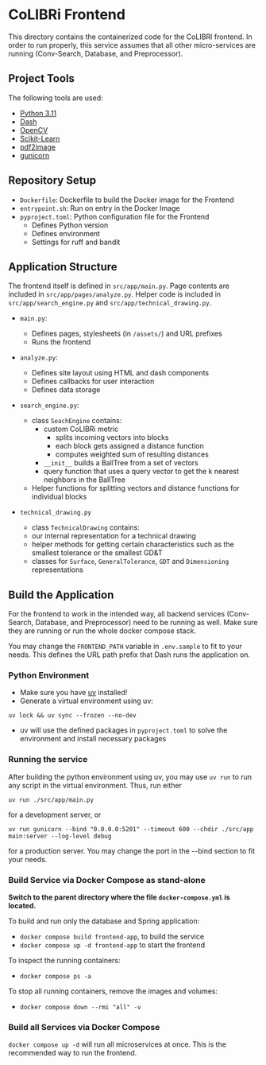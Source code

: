 # CoLIBRi Frontend

This directory contains the containerized code for the CoLIBRI frontend. In order to run properly, this service
assumes that all other micro-services are running (Conv-Search, Database, and Preprocessor).

## Project Tools

The following tools are used:
* [Python 3.11](https://www.python.org/downloads/release/python-3110/)
* [Dash](https://dash.plotly.com/)
* [OpenCV](https://docs.opencv.org/4.x/d6/d00/tutorial_py_root.html)
* [Scikit-Learn](https://scikit-learn.org/stable/)
* [pdf2image](https://pypi.org/project/pdf2image/)
* [gunicorn](https://gunicorn.org/)

## Repository Setup

* `Dockerfile`: Dockerfile to build the Docker image for the Frontend
* `entrypoint.sh`: Run on entry in the Docker Image
* `pyproject.toml`: Python configuration file for the Frontend
  * Defines Python version 
  * Defines environment
  * Settings for ruff and bandit

## Application Structure

The frontend itself is defined in `src/app/main.py`. Page contents are included in `src/app/pages/analyze.py`.
Helper code is included in `src/app/search_engine.py` and `src/app/technical_drawing.py`.

* `main.py`:
  * Defines pages, stylesheets (in `/assets/`) and URL prefixes
  * Runs the frontend

* `analyze.py`:
  * Defines site layout using HTML and dash components
  * Defines callbacks for user interaction
  * Defines data storage

* `search_engine.py`:
  * class `SeachEngine` contains:
    * custom CoLIBRi metric
      * splits incoming vectors into blocks
      * each block gets assigned a distance function
      * computes weighted sum of resulting distances
    * `__init__` builds a BallTree from a set of vectors
    * query function that uses a query vector to get the k nearest neighbors in the BallTree
  * Helper functions for splitting vectors and distance functions for individual blocks

* `technical_drawing.py`
  *  class `TechnicalDrawing` contains:
    * our internal representation for a technical drawing
    * helper methods for getting certain characteristics such as the smallest tolerance or the smallest GD&T
  * classes for `Surface`, `GeneralTolerance`, `GDT` and `Dimensioning` representations

## Build the Application

For the frontend to work in the intended way, all backend services (Conv-Search, Database, and Preprocessor) need to be running as well.
Make sure they are running or run the whole docker compose stack.

You may change the `FRONTEND_PATH` variable in `.env.sample` to fit to your needs. This defines the URL path prefix that Dash runs the application on.

### Python Environment

* Make sure you have [uv](https://docs.astral.sh/uv/guides/install-python/) installed!
* Generate a virtual environment using uv:
```
uv lock && uv sync --frozen --no-dev
```
* uv will use the defined packages in `pyproject.toml` to solve the environment and install necessary packages

### Running the service

After building the python environment using uv, you may use `uv run` to run any script in the virtual environment. Thus, run either
```
uv run ./src/app/main.py
```
for a development server, or
```
uv run gunicorn --bind "0.0.0.0:5201" --timeout 600 --chdir ./src/app main:server --log-level debug
```
for a production server. You may change the port in the --bind section to fit your needs.

### Build Service via Docker Compose as stand-alone
**Switch to the parent directory where the file `docker-compose.yml` is located.**

To build and run only the database and Spring application:
* `docker compose build frontend-app`, to build the service
* `docker compose up -d frontend-app` to start the frontend

To inspect the running containers:
* `docker compose ps -a`

To stop all running containers, remove the images and volumes:
* `docker compose down --rmi "all" -v`

### Build all Services via Docker Compose
`docker compose up -d` will run all microservices at once. This is the recommended way to run the frontend.